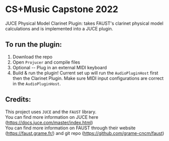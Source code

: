 # CS+Music Capstone 2022 
JUCE Physical Model Clarinet Plugin: takes FAUST's clarinet physical model calculations and is implemented into a JUCE plugin. 


## To run the plugin:
1. Download the repo
2. Open `Projucer` and compile files
3. Optional -- Plug in an external MIDI keyboard
4. Build & run the plugin! Current set up will run the `AudioPluginHost` first then the Clarinet Plugin. Make sure MIDI input configurations are correct in the `AudioPluginHost`.


## Credits:
This project uses `JUCE` and the `FAUST` library.      
You can find more information on JUCE here (https://docs.juce.com/master/index.html)     
You can find more information on FAUST through their website (https://faust.grame.fr/) and git repo (https://github.com/grame-cncm/faust)       
 
